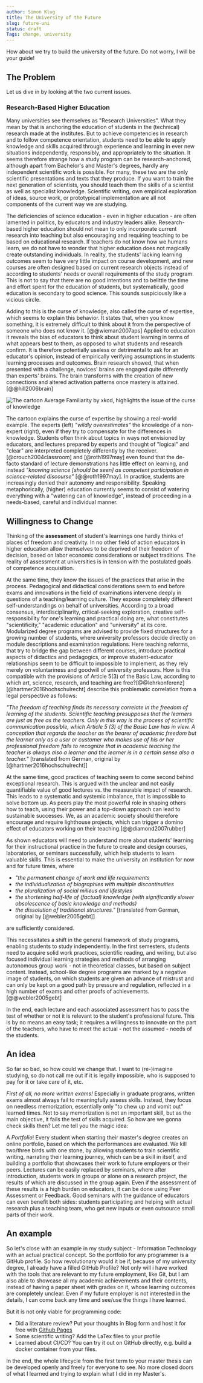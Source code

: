 ```yaml
---
author: Simon Klug
title: The University of the Future
slug: future-uni
status: draft
Tags: change, university
---
```


How about we try to build the university of the future. Do not worry, I will be your guide!

## The Problem
Let us dive in by looking at the two current issues.

### Research-Based Higher Education
Many universities see themselves as "Research Universities". What they mean by that is anchoring the education of students in the (technical) research made at the institutes. But to achieve competencies in research and to follow competence orientation, students need to be able to apply knowledge and skills acquired through experience and learning in ever new situations independently, responsibly, and appropriately to the situation. It seems therefore strange how a study program can be research-anchored, although apart from Bachelor's and Master's degrees, hardly any independent scientific work is possible. For many, these two are the only scientific presentations and texts that they produce. If you want to train the next generation of scientists, you should teach them the skills of a scientist as well as specialist knowledge. Scientific writing, own empirical exploration of ideas, source work, or prototypical implementation are all not components of the current way we are studying.



The deficiencies of science education - even in higher education - are often lamented in politics, by educators and industry leaders alike. Research-based higher education should not mean to only incorporate current research into teaching but also encouraging and requiring teaching to be based on educational research. If teachers do not know how we humans learn, we do not have to wonder that higher education does not magically create outstanding individuals. In reality, the students' lacking learning outcomes seem to have very little impact on course development, and new courses are often designed based on current research objects instead of according to students' needs or overall requirements of the study program. This is not to say that there are no good intentions and to belittle the time and effort spent for the education of students, but systematically, good education is secondary to good science. This sounds suspiciously like a vicious circle.

Adding to this is the curse of knowledge, also called the curse of expertise, which seems to explain this behavior. It states that, when you know something, it is extremely difficult to think about it from the perspective of someone who does not know it. [@@wieman2007aps] Applied to education it reveals the bias of educators to think about student learning in terms of what appears best to them, as opposed to what students and research confirm. It is therefore potentially useless or detrimental to ask for an educator's opinion, instead of empirically verifying assumptions in students learning processes and outcomes. Brain research showed, that when presented with a challenge, novices' brains are engaged quite differently than experts' brains. The brain transforms with the creation of new connections and altered activation patterns once mastery is attained. [@@hill2006brain]

![The cartoon Average Familiarity by xkcd, highlights the issue of the curse of knowledge](../images/average_familiarity.png)


The cartoon explains the curse of expertise by showing a real-world example. The experts (left) *"wildly overestimates"* the knowledge of a non-expert (right), even if they try to compensate for the differences in knowledge. Students often think about topics in ways not envisioned by educators, and lectures prepared by experts and thought of "logical" and "clear" are interpreted completely differently by the receiver. [@crouch2004classroom] and [@roth1997may] even found that the de-facto standard of lecture demonstrations has little effect on learning, and instead *"knowing science [should be seen] as competent participation in science-related discourse"* [@@roth1997may]. In practice, students are increasingly denied their autonomy and responsibility. Speaking metaphorically, (higher) education currently seems to consist of watering everything with a "watering can of knowledge", instead of proceeding in a needs-based, careful and individual manner.


## Willingness to Change

Thinking of the **assessment** of student's learnings one hardly thinks of places of freedom and creativity. 
In no other field of action educators in higher education allow themselves to be deprived of their freedom of decision, based on labor economic considerations or subject traditions. The reality of assessment at universities is in tension with the postulated goals of competence acquisition.

At the same time, they know the issues of the practices that arise in the process. Pedagogical and didactical considerations seem to end before exams and innovations in the field of examinations intervene deeply in questions of a teaching/learning culture. They expose completely different self-understandings on behalf of universities. According to a broad consensus, interdisciplinarity, critical-seeking exploration, creative self-responsibility for one's learning and practical doing are, what constitutes "scientificity," "academic education" and "university" at its core. 
Modularized degree programs are advised to provide fixed structures for a growing number of students, where university professors decide directly on module descriptions and examination regulations. Here teaching reforms, that try to bridge the gap between different courses, introduce practical aspects of didactics and pedagogics, or improve student-educator relationships seem to be difficult to impossible to implement, as they rely merely on voluntariness and goodwill of university professors. How is this compatible with the provisions of Article 5(3) of the Basic Law, according to which art, science, research, and teaching are free?[@@lehrkonferenz] 
[@hartmer2016hochschulrecht] describe this problematic correlation from a legal perspective as follows: 

*"The freedom of teaching finds its necessary correlate in the freedom of learning of the students. Scientific teaching presupposes that the learners are just as free as the teachers. Only in this way is the process of scientific communication possible, which Article 5 (3) of the Basic Law has in view. A conception that regards the teacher as the bearer of academic freedom but the learner only as a user or customer who makes use of his or her professional freedom fails to recognize that in academic teaching the teacher is always also a learner and the learner is in a certain sense also a teacher."* [translated from German, original by [@hartmer2016hochschulrecht]]

At the same time, good practices of teaching seem to come second behind exceptional research. This is argued with the unclear and not easily quantifiable value of good lectures vs. the measurable impact of research. This leads to a systematic and systemic imbalance, that is impossible to solve bottom up. As peers play the most powerful role in shaping others how to teach, using their power and a top-down approach can lead to sustainable successes. We, as an academic society should therefore encourage and require lighthouse projects, which can trigger a domino effect of educators working on their teaching.[@@diamond2007rubber]

As shown educators will need to understand more about students' learning for their instructional practice in the future to create and design courses, laboratories, or seminars successfully, which help students to learn valuable skills. This is essential to make the university an institution for now and for future times, where

- *"the permanent change of work and life requirements*
- *the individualization of biographies with multiple discontinuities*
- *the pluralization of social milieus and lifestyles*
- *the shortening half-life of (factual) knowledge (with significantly slower obsolescence of basic knowledge and methods)*
- *the dissolution of traditional structures."* [translated from German, original by [@webler2005gebt]]

are sufficiently considered.

This necessitates a shift in the general framework of study programs, enabling students to study independently. In the first semesters, students need to acquire solid work practices, scientific reading, and writing, but also focused individual learning strategies and methods of arranging autonomous group work - not in theoretical classes, but based on subject content. Instead, school-like degree programs are marked by a negative image of students, on which students are given an advance of mistrust and can only be kept on a good path by pressure and regulation, reflected in a high number of exams and other proofs of achievements. [@@webler2005gebt]

In the end, each lecture and each associated assessment has to pass the test of whether or not it is relevant to the student's professional future. This is by no means an easy task; it requires a willingness to innovate on the part of the teachers, who have to meet the actual - not the assumed - needs of the students.

## An idea 

So far so bad, so how could we change that. I want to (re-)imagine studying, so do not call me out if it is legally impossible, who is supposed to pay for it or take care of it, etc. 

*First of all, no more written exams!* Especially in graduate programs, written exams almost always fail to meaningfully assess skills. Instead, they focus on needless memorization, essentially only "to chew up and vomit out" learned times.  Not to say memorization is not an important skill, but as the main objective, it fails the test of skills acquired. So how are we gonna check skills then? Let me tell you the magic idea: 

A *Portfolio*! Every student when starting their master's degree creates an online portfolio, based on which the performances are evaluated. We kill two/three birds with one stone, by allowing students to train scientific writing, narrating their learning journey, which can be a skill in itself, and building a portfolio that showcases their work to future employers or their peers. Lectures can be easily replaced by seminars, where after introduction, students work in groups or alone on a research project, the results of which are discussed in the group again. Even if the assessment of these results is a high burden on educators, it can be done using Peer Assessment or Feedback. Good seminars with the guidance of educators can even benefit both sides: students participating and helping with actual research plus a teaching team, who get new inputs or even outsource small parts of their work.

## An example

So let's close with an example in my study subject - Information Technology with an actual practical concept. So the portfolio for any programmer is a GitHub profile. So how revolutionary would it be if, because of my university degree, I already have a filled GitHub Profile? Not only will i have worked with the tools that are relevant to my future employment, like Git, but I am also able to showcase all my academic achievements and their contents, instead of having a paper sheet with grades on it, whose learning outcomes are completely unclear. Even if my future employer is not interested in the details, I can come back any time and see/use the things I have learned. 

But it is not only viable for programming code:

- Did a literature review? Put your thoughts in Blog form and host it for free with [Github Pages](https://pages.github.com/)
- Some scientific writing? Add the LaTex files to your profile
- Learned about CI/CD? You can try it out on GitHub directly, e.g. build a docker container from your files. 

In the end, the whole lifecycle from the first term to your master thesis can be developed openly and freely for everyone to see. No more closed doors of what I learned and trying to explain what I did in my Master's.
